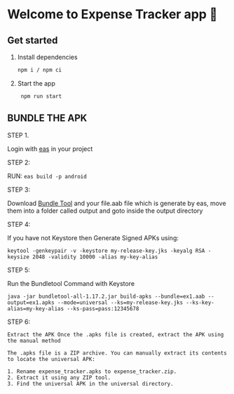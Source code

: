 # Welcome to Expense Tracker app 👋

## Get started

1. Install dependencies

   ```bash
   npm i / npm ci
   ```

2. Start the app

   ```bash
    npm run start
   ```


## BUNDLE THE APK

STEP 1.

Login with [eas](https://expo.dev/login) in your project 

STEP 2:

RUN: `eas build -p android`    

STEP 3:

Download [Bundle Tool](https://github.com/google/bundletool/releases) and your file.aab file which is generate by eas, move them into a folder called output and goto inside the output directory

STEP 4:

If you have not Keystore then Generate Signed APKs using:

    keytool -genkeypair -v -keystore my-release-key.jks -keyalg RSA -keysize 2048 -validity 10000 -alias my-key-alias


STEP 5:

Run the Bundletool Command with Keystore 

    java -jar bundletool-all-1.17.2.jar build-apks --bundle=ex1.aab --output=ex1.apks --mode=universal --ks=my-release-key.jks --ks-key-alias=my-key-alias --ks-pass=pass:12345678


STEP 6:

    Extract the APK Once the .apks file is created, extract the APK using the manual method

    The .apks file is a ZIP archive. You can manually extract its contents to locate the universal APK:

    1. Rename expense_tracker.apks to expense_tracker.zip.
    2. Extract it using any ZIP tool.
    3. Find the universal APK in the universal directory.


